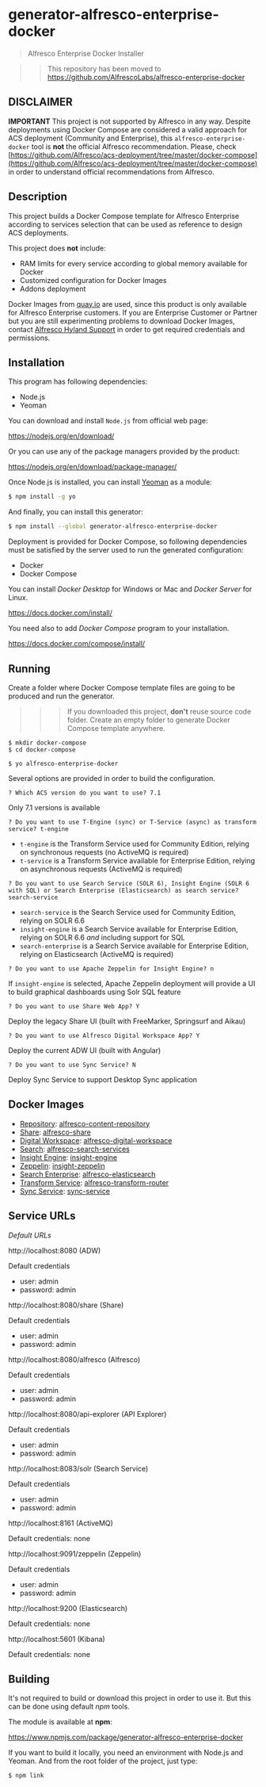 # generator-alfresco-enterprise-docker
> Alfresco Enterprise Docker Installer

>> This repository has been moved to https://github.com/AlfrescoLabs/alfresco-enterprise-docker

## DISCLAIMER

**IMPORTANT** This project is not supported by Alfresco in any way. Despite deployments using Docker Compose are considered a valid approach for ACS deployment (Community and Enterprise), this `alfresco-enterprise-docker` tool is **not** the official Alfresco recommendation. Please, check [https://github.com/Alfresco/acs-deployment/tree/master/docker-compose](https://github.com/Alfresco/acs-deployment/tree/master/docker-compose) in order to understand official recommendations from Alfresco.

## Description

This project builds a Docker Compose template for Alfresco Enterprise according to services selection that can be used as reference to design ACS deployments.

This project does **not** include:

* RAM limits for every service according to global memory available for Docker
* Customized configuration for Docker Images
* Addons deployment

Docker Images from [quay.io](https://quay.io/organization/alfresco) are used, since this product is only available for Alfresco Enterprise customers. If you are Enterprise Customer or Partner but you are still experimenting problems to download Docker Images, contact [Alfresco Hyland Support](https://community.hyland.com) in order to get required credentials and permissions.

## Installation

This program has following dependencies:

* Node.js
* Yeoman

You can download and install `Node.js` from official web page:

https://nodejs.org/en/download/

Or you can use any of the package managers provided by the product:

https://nodejs.org/en/download/package-manager/

Once Node.js is installed, you can install [Yeoman](http://yeoman.io) as a module:

```bash
$ npm install -g yo
```

And finally, you can install this generator:

```bash
$ npm install --global generator-alfresco-enterprise-docker
```

Deployment is provided for Docker Compose, so following dependencies must be satisfied by the server used to run the generated configuration:

* Docker
* Docker Compose

You can install *Docker Desktop* for Windows or Mac and *Docker Server* for Linux.

https://docs.docker.com/install/

You need also to add *Docker Compose* program to your installation.

https://docs.docker.com/compose/install/


## Running

Create a folder where Docker Compose template files are going to be produced and run the generator.

>>> If you downloaded this project, **don't** reuse source code folder. Create an empty folder to generate Docker Compose template anywhere.

```
$ mkdir docker-compose
$ cd docker-compose

$ yo alfresco-enterprise-docker
```

Several options are provided in order to build the configuration.

```
? Which ACS version do you want to use? 7.1
```

Only 7.1 versions is available

```
? Do you want to use T-Engine (sync) or T-Service (async) as transform service? t-engine
```

* `t-engine` is the Transform Service used for Community Edition, relying on synchronous requests (no ActiveMQ is required)
* `t-service` is a Transform Service available for Enterprise Edition, relying on asynchronous requests (ActiveMQ is required)

```
? Do you want to use Search Service (SOLR 6), Insight Engine (SOLR 6 with SQL) or Search Enterprise (Elasticsearch) as search service? search-service
```

* `search-service` is the Search Service used for Community Edition, relying on SOLR 6.6
* `insight-engine` is a Search Service available for Enterprise Edition, relying on SOLR 6.6 *and* including support for SQL
* `search-enterprise`  is a Search Service available for Enterprise Edition, relying on Elasticsearch (ActiveMQ is required)

```
? Do you want to use Apache Zeppelin for Insight Engine? n
```

If `insight-engine` is selected, Apache Zeppelin deployment will provide a UI to build graphical dashboards using Solr SQL feature

```
? Do you want to use Share Web App? Y
```

Deploy the legacy Share UI (built with FreeMarker, Springsurf and Aikau)

```
? Do you want to use Alfresco Digital Workspace App? Y
```

Deploy the current ADW UI (built with Angular)

```
? Do you want to use Sync Service? N
```

Deploy Sync Service to support Desktop Sync application


## Docker Images

* [Repository](https://docs.alfresco.com/content-services/latest/): [alfresco-content-repository](https://quay.io/alfresco/alfresco-content-repository)
* [Share](https://docs.alfresco.com/content-services/latest/using/share/): [alfresco-share](https://quay.io/alfresco/alfresco-share)
* [Digital Workspace](https://docs.alfresco.com/digital-workspace/latest/): [alfresco-digital-workspace](https://quay.io/alfresco/alfresco-digital-workspace)
* [Search](https://docs.alfresco.com/search-services/latest/): [alfresco-search-services](https://hub.docker.com/r/alfresco/alfresco-search-services)
* [Insight Engine](https://docs.alfresco.com/insight-engine/latest/): [insight-engine](https://quay.io/alfresco/insight-engine)
* [Zeppelin](https://docs.alfresco.com/insight-engine/latest/using/): [insight-zeppelin](https://quay.io/alfresco/insight-zeppelin)
* [Search Enterprise](https://docs.alfresco.com/search-enterprise/latest/): [alfresco-elasticsearch](https://quay.io/alfresco/alfresco-elasticsearch-live-indexing)
* [Transform Service](https://docs.alfresco.com/transform-service/latest/): [alfresco-transform-router](https://quay.io/alfresco/alfresco-transform-router)
* [Sync Service](https://docs.alfresco.com/sync-service/latest/): [sync-service](https://quay.io/alfresco/service-sync)

## Service URLs

*Default URLs*

http://localhost:8080 (ADW)

Default credentials
* user: admin
* password: admin

http://localhost:8080/share (Share)

Default credentials
* user: admin
* password: admin

http://localhost:8080/alfresco (Alfresco)

Default credentials
* user: admin
* password: admin

http://localhost:8080/api-explorer (API Explorer)

Default credentials
* user: admin
* password: admin

http://localhost:8083/solr (Search Service)

Default credentials
* user: admin
* password: admin

http://localhost:8161 (ActiveMQ)

Default credentials: none

http://localhost:9091/zeppelin (Zeppelin)

Default credentials
* user: admin
* password: admin

http://localhost:9200 (Elasticsearch)

Default credentials: none

http://localhost:5601 (Kibana)

Default credentials: none

## Building

It's not required to build or download this project in order to use it. But this can be done using default *npm* tools.

The module is available at **npm**:

https://www.npmjs.com/package/generator-alfresco-enterprise-docker

If you want to build it locally, you need an environment with Node.js and Yeoman. And from the root folder of the project, just type:

```bash
$ npm link
```
